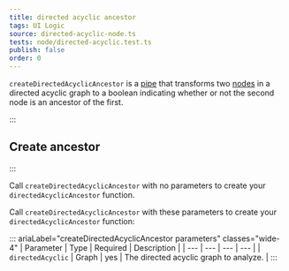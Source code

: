 ```yaml
---
title: directed acyclic ancestor
tags: UI Logic
source: directed-acyclic-node.ts
tests: node/directed-acyclic.test.ts
publish: false
order: 0
---
```


`createDirectedAcyclicAncestor` is a [pipe](/docs/logic/pipes-overview) that transforms two [nodes](/docs/logic/graph-overview#graph-node-and-edge) in a directed acyclic graph to a boolean indicating whether or not the second node is an ancestor of the first.


:::
## Create ancestor
:::

Call `createDirectedAcyclicAncestor` with no parameters to create your `directedAcyclicAncestor` function.

Call `createDirectedAcyclicAncestor` with these parameters to create your `directedAcyclicAncestor` function:

::: ariaLabel="createDirectedAcyclicAncestor parameters" classes="wide-4"
| Parameter | Type | Required | Description |
| --- | --- | --- | --- |
| `directedAcyclic` | Graph | yes | The directed acyclic graph to analyze. |
:::

